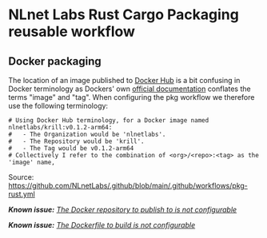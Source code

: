 # NLnet Labs Rust Cargo Packaging **reusable** workflow

## Docker packaging

The location of an image published to [Docker Hub](https://hub.docker.com/) is a bit confusing in Docker terminology as Dockers' own [official documentation](https://docs.docker.com/engine/reference/commandline/tag/) conflates the terms "image" and "tag". When configuring the pkg workflow we therefore use the following terminology:

```
# Using Docker Hub terminology, for a Docker image named nlnetlabs/krill:v0.1.2-arm64:
#   - The Organization would be 'nlnetlabs'.
#   - The Repository would be 'krill'.
#   - The Tag would be v0.1.2-arm64
# Collectively I refer to the combination of <org>/<repo>:<tag> as the 'image' name,
```

Source: https://github.com/NLnetLabs/.github/blob/main/.github/workflows/pkg-rust.yml

_**Known issue:** [The Docker repository to publish to is not configurable](https://github.com/NLnetLabs/.github/issues/37)_

_**Known issue:** [The Dockerfile to build is not configurable](https://github.com/NLnetLabs/.github/issues/36)_